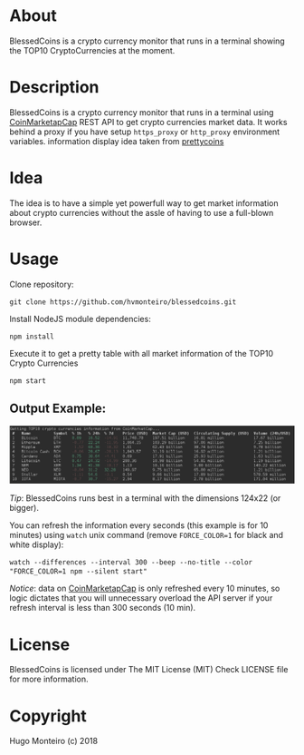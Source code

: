 # About
BlessedCoins is a crypto currency monitor that runs in a terminal showing the TOP10 CryptoCurrencies at the moment.


# Description
BlessedCoins is a crypto currency monitor that runs in a terminal using [CoinMarketapCap](http://www.coinmarketcap.com) REST API to get crypto currencies market data.
It works behind a proxy if you have setup `https_proxy` or `http_proxy` environment variables.
information display idea taken from [prettycoins](https://github.com/tiaanduplessis/prettycoins/)


# Idea
The idea is to have a simple yet powerfull way to get market information about crypto currencies without the assle of having to use a full-blown browser.


# Usage
Clone repository:
```
git clone https://github.com/hvmonteiro/blessedcoins.git
```

Install NodeJS module dependencies:
```
npm install
```

Execute it to get a pretty table with all market information of the TOP10 Crypto Currencies
```
npm start
```

## Output Example:
![](images/output-example.png?raw=true)

*Tip*: BlessedCoins runs best in a terminal with the dimensions 124x22 (or bigger).

You can refresh the information every <n> seconds (this example is for 10 minutes) using `watch` unix command (remove `FORCE_COLOR=1` for black and white display):
```
watch --differences --interval 300 --beep --no-title --color  "FORCE_COLOR=1 npm --silent start"
```
*Notice*: data on [CoinMarketapCap](http://www.coinmarketcap.com) is only refreshed every 10 minutes, so logic dictates that you will unnecessary overload the API server if your refresh interval is less than 300 seconds (10 min).


# License
BlessedCoins is licensed under The MIT License (MIT)
Check LICENSE file for more information.


# Copyright
Hugo Monteiro (c) 2018

